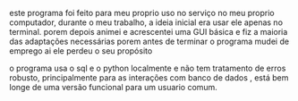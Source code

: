 este programa foi feito para meu proprio uso no serviço no meu proprio  computador, durante o meu trabalho, a ideia inicial era usar ele apenas no terminal. 
porem depois animei e acrescentei uma GUI básica e fiz a maioria das adaptações necessárias porem antes de terminar o programa mudei de emprego ai ele perdeu o seu propósito

o programa usa o sql e o python localmente e não tem tratamento de erros robusto, principalmente para as interações com banco de dados , está bem longe de uma versão funcional para um usuario comum.

